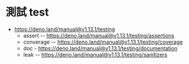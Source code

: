 # 測試 test

* https://deno.land/manual@v1.13.1/testing
    * assert -- https://deno.land/manual@v1.13.1/testing/assertions
    * converage -- https://deno.land/manual@v1.13.1/testing/coverage
    * doc - https://deno.land/manual@v1.13.1/testing/documentation
    * leak -- https://deno.land/manual@v1.13.1/testing/sanitizers

